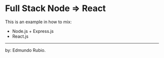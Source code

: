 # Full Stack Node => React

This is an example in how to mix:

- Node.js + Express.js
- React.js


---------------------------------------
by: Edmundo Rubio.